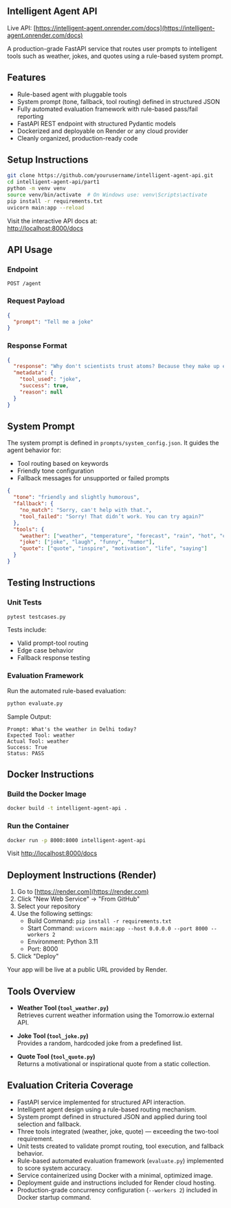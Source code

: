 ## Intelligent Agent API

Live API: [https://intelligent-agent.onrender.com/docs](https://intelligent-agent.onrender.com/docs)

A production-grade FastAPI service that routes user prompts to intelligent tools such as weather, jokes, and quotes using a rule-based system prompt.

## Features

- Rule-based agent with pluggable tools
- System prompt (tone, fallback, tool routing) defined in structured JSON
- Fully automated evaluation framework with rule-based pass/fail reporting
- FastAPI REST endpoint with structured Pydantic models
- Dockerized and deployable on Render or any cloud provider
- Cleanly organized, production-ready code

## Setup Instructions

```bash
git clone https://github.com/yourusername/intelligent-agent-api.git
cd intelligent-agent-api/part1
python -m venv venv
source venv/bin/activate  # On Windows use: venv\Scripts\activate
pip install -r requirements.txt
uvicorn main:app --reload
```

Visit the interactive API docs at:  
[http://localhost:8000/docs](http://localhost:8000/docs)

## API Usage

### Endpoint

```
POST /agent
```

### Request Payload

```json
{
  "prompt": "Tell me a joke"
}
```

### Response Format

```json
{
  "response": "Why don't scientists trust atoms? Because they make up everything!",
  "metadata": {
    "tool_used": "joke",
    "success": true,
    "reason": null
  }
}
```

## System Prompt

The system prompt is defined in `prompts/system_config.json`. It guides the agent behavior for:

- Tool routing based on keywords
- Friendly tone configuration
- Fallback messages for unsupported or failed prompts

```json
{
  "tone": "friendly and slightly humorous",
  "fallback": {
    "no_match": "Sorry, can't help with that.",
    "tool_failed": "Sorry! That didn’t work. You can try again?"
  },
  "tools": {
    "weather": ["weather", "temperature", "forecast", "rain", "hot", "cold"],
    "joke": ["joke", "laugh", "funny", "humor"],
    "quote": ["quote", "inspire", "motivation", "life", "saying"]
  }
}
```

## Testing Instructions

### Unit Tests

```bash
pytest testcases.py
```

Tests include:
- Valid prompt-tool routing
- Edge case behavior
- Fallback response testing

### Evaluation Framework

Run the automated rule-based evaluation:

```bash
python evaluate.py
```

Sample Output:

```
Prompt: What's the weather in Delhi today?
Expected Tool: weather
Actual Tool: weather
Success: True
Status: PASS
```

## Docker Instructions

### Build the Docker Image

```bash
docker build -t intelligent-agent-api .
```

### Run the Container

```bash
docker run -p 8000:8000 intelligent-agent-api
```

Visit [http://localhost:8000/docs](http://localhost:8000/docs)

## Deployment Instructions (Render)

1. Go to [https://render.com](https://render.com)
2. Click "New Web Service" → "From GitHub"
3. Select your repository
4. Use the following settings:
   - Build Command: `pip install -r requirements.txt`
   - Start Command: `uvicorn main:app --host 0.0.0.0 --port 8000 --workers 2`
   - Environment: Python 3.11
   - Port: 8000
5. Click "Deploy"

Your app will be live at a public URL provided by Render.

## Tools Overview

- **Weather Tool (`tool_weather.py`)**  
  Retrieves current weather information using the Tomorrow.io external API.

- **Joke Tool (`tool_joke.py`)**  
  Provides a random, hardcoded joke from a predefined list.

- **Quote Tool (`tool_quote.py`)**  
  Returns a motivational or inspirational quote from a static collection.

## Evaluation Criteria Coverage

-  FastAPI service implemented for structured API interaction.
-  Intelligent agent design using a rule-based routing mechanism.
-  System prompt defined in structured JSON and applied during tool selection and fallback.
-  Three tools integrated (weather, joke, quote) — exceeding the two-tool requirement.
-  Unit tests created to validate prompt routing, tool execution, and fallback behavior.
-  Rule-based automated evaluation framework (`evaluate.py`) implemented to score system accuracy.
-  Service containerized using Docker with a minimal, optimized image.
-  Deployment guide and instructions included for Render cloud hosting.
-  Production-grade concurrency configuration (`--workers 2`) included in Docker startup command.
